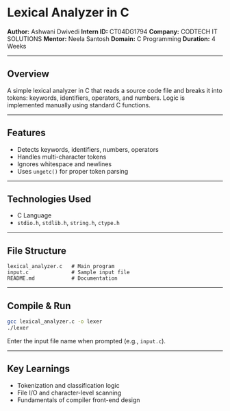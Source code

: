 # Lexical Analyzer in C

**Author:** Ashwani Dwivedi
**Intern ID:** CT04DG1794
**Company:** CODTECH IT SOLUTIONS
**Mentor:** Neela Santosh
**Domain:** C Programming
**Duration:** 4 Weeks

---

## Overview

A simple lexical analyzer in C that reads a source code file and breaks it into tokens: keywords, identifiers, operators, and numbers. Logic is implemented manually using standard C functions.

---

## Features

* Detects keywords, identifiers, numbers, operators
* Handles multi-character tokens
* Ignores whitespace and newlines
* Uses `ungetc()` for proper token parsing

---

## Technologies Used

* C Language
* `stdio.h`, `stdlib.h`, `string.h`, `ctype.h`

---

## File Structure

```
lexical_analyzer.c   # Main program  
input.c              # Sample input file  
README.md            # Documentation  
```

---

## Compile & Run

```bash
gcc lexical_analyzer.c -o lexer
./lexer
```

Enter the input file name when prompted (e.g., `input.c`).

---

## Key Learnings

* Tokenization and classification logic
* File I/O and character-level scanning
* Fundamentals of compiler front-end design
